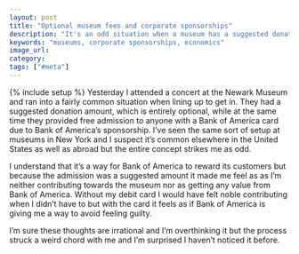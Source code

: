```yaml
---
layout: post
title: "Optional museum fees and corporate sponsorships"
description: "It's an odd situation when a museum has a suggested donation amount as an entry fee yet you still get in via a corporate sponsorship."
keywords: "museums, corporate sponsorships, economics"
image_url:
category:
tags: ["#meta"]
---
```

{% include setup %}
Yesterday I attended a concert at the Newark Museum and ran into a fairly common situation when lining up to get in. They had a suggested donation amount, which is entirely optional, while at the same time they provided free admission to anyone with a Bank of America card due to Bank of America’s sponsorship. I’ve seen the same sort of setup at museums in New York and I suspect it’s common elsewhere in the United States as well as abroad but the entire concept strikes me as odd.

I understand that it’s a way for Bank of America to reward its customers but because the admission was a suggested amount it made me feel as as I’m neither contributing towards the museum nor as getting any value from Bank of America. Without my debit card I would have felt noble contributing when I didn’t have to but with the card it feels as if Bank of America is giving me a way to avoid feeling guilty.

I’m sure these thoughts are irrational and I’m overthinking it but the process struck a weird chord with me and I’m surprised I haven’t noticed it before.
